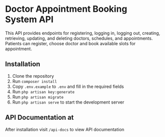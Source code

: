 # Doctor Appointment Booking System API
This API provides endpoints for registering, logging in, logging out, creating, retrieving, updating, and deleting doctors, schedules, and appointments.
Patients can register, choose doctor and book available slots for appointment.

## Installation

1. Clone the repository
2. Run `composer install`
3. Copy `.env.example` to `.env` and fill in the required fields
4. Run `php artisan key:generate`
5. Run `php artisan migrate`
6. Run `php artisan serve` to start the development server

## API Documentation at 
After installation visit `/api-docs` to view API documentation
